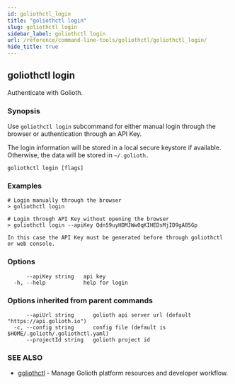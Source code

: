```yaml
---
id: goliothctl_login
title: "goliothctl login"
slug: goliothctl_login
sidebar_label: goliothctl login
url: /reference/command-line-tools/goliothctl/goliothctl_login/
hide_title: true
---
```

## goliothctl login

Authenticate with Golioth.

### Synopsis

Use `goliothctl login` subcommand for either manual login through the browser or authentication through an API Key.

The login information will be stored in a local secure keystore if available. Otherwise, the data will be stored in `~/.golioth.`

```
goliothctl login [flags]
```

### Examples

```
# Login manually through the browser
> goliothctl login

# Login through API Key without opening the browser
> goliothctl login --apiKey Qdn59uyHDMJWw0qKIHEDsMjID9gA85Gp

In this case the API Key must be generated before through goliothctl or web console.

```

### Options

```
      --apiKey string   api key
  -h, --help            help for login
```

### Options inherited from parent commands

```
      --apiUrl string      golioth api server url (default "https://api.golioth.io")
  -c, --config string      config file (default is $HOME/.golioth/.goliothctl.yaml)
      --projectId string   golioth project id
```

### SEE ALSO

* [goliothctl](/reference/command-line-tools/goliothctl)	 - Manage Golioth platform resources and developer workflow.

